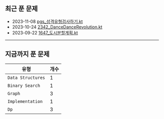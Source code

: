 
## 최근 푼 문제

- 2023-11-08 [pgs_성격유형검사하기.kt](https://github.com/yangsooplus/Algorithm-Kotlin/commit/3b3f510756958a2810e10625dcf3221c11d8f37a)
- 2023-10-24 [2342_DanceDanceRevolution.kt](https://github.com/yangsooplus/Algorithm-Kotlin/commit/8b7d2dc1a448389f2ed9a003d57740f0151a9138)
- 2023-09-22 [1647_도시분할계획.kt](https://github.com/yangsooplus/Algorithm-Kotlin/commit/7e17c3f9f6ff0108686ede23c885f59e2ebf38b4)
---
## 지금까지 푼 문제

|유형|개수|
|---|---|
|`Data Structures`|1|
|`Binary Search`|1|
|`Graph`|3|
|`Implementation`|1|
|`Dp`|3|
